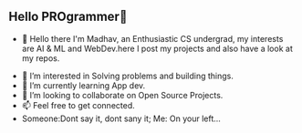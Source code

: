 <h2>Hello PROgrammer👋</h2>

- 👋 Hello there I'm Madhav, an Enthusiastic CS undergrad, my interests are AI & ML and WebDev.here I post my projects and also have a look at my repos.</p>
- 👀 I’m interested in Solving problems and building things.
- 🌱 I’m currently learning App dev.
- 💞️ I’m looking to collaborate on Open Source Projects.
- 📫 Feel free to get connected.
- Someone:Dont say it, dont sany it; Me: On your left...

<!---
MadhavRaoS/MadhavRaoS is a ✨ special ✨ repository because its `README.md` (this file) appears on your GitHub profile.
You can click the Preview link to take a look at your changes.
--->
